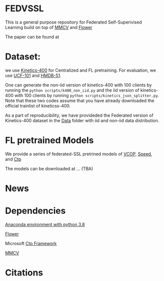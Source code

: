 # FEDVSSL
This is a general purpose repository for Federated Self-Superivised Learning build on top of [MMCV](https://mmcv.readthedocs.io/en/latest/) and [Flower](https://flower.dev/)

The paper can be found at 

# Dataset:
we use [Kinetics-400](https://www.deepmind.com/open-source/kinetics) for Centralized and FL pretraining. For evaluation, we use [UCF-101](https://www.crcv.ucf.edu/data/UCF101.php) and [HMDB-51](https://serre-lab.clps.brown.edu/resource/hmdb-a-large-human-motion-database/).

One can generate the non-iid version of kinetics-400 with 100 clients by running the ````python scripts/k400_non_iid.py```` and the iid version of kinetics-400 with 100 clients by running ````python scripts/kinetics_json_splitter.py````. Note that these two codes assume that you have already downloaded the official trainlist of kineticss-400. 

As a part of reproducibility, we have provideded the Federated version of Kinetics-400 dataset in the  [Data](https://github.com/yasar-rehman/FEDVSSL/tree/master/DATA)
folder with iid and non-iid data distribution. 

# FL pretrained Models
We provide a series of federated-SSL pretrined models of [VCOP](https://openaccess.thecvf.com/content_CVPR_2019/papers/Xu_Self-Supervised_Spatiotemporal_Learning_via_Video_Clip_Order_Prediction_CVPR_2019_paper.pdf), [Speed](https://arxiv.org/pdf/2004.06130.pdf), and [Ctp](https://openaccess.thecvf.com/content/CVPR2021/papers/Wang_Unsupervised_Visual_Representation_Learning_by_Tracking_Patches_in_Video_CVPR_2021_paper.pdf)

The models can be downloaded at ... (TBA)

# News
# Dependencies
[Anaconda environment with python 3.8](https://docs.conda.io/projects/conda/en/4.6.0/_downloads/52a95608c49671267e40c689e0bc00ca/conda-cheatsheet.pdf)

[Flower](https://flower.dev/)

Microsoft [Ctp Framework](https://github.com/microsoft/CtP)

[MMCV](https://mmcv.readthedocs.io/en/latest/)

# Citations
